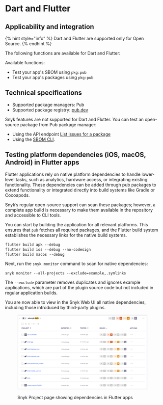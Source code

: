 # Dart and Flutter

## Applicability and integration

{% hint style="info" %}
Dart and Flutter are supported only for Open Source.
{% endhint %}

The following functions are available for Dart and Flutter:

Available functions:&#x20;

* Test your app's SBOM using `pkg:pub`
* Test your app's packages using `pkg:pub`

## Technical specifications

* Supported package managers:  Pub
* Supported package registry: [pub.dev](https://pub.dev/)

Snyk features are not supported for Dart and Flutter. You can test an open-source package from Pub package manager:

* Using the API endpoint [List issues for a package](../../snyk-api/reference/issues.md#orgs-org_id-packages-purl-issues)
* Using the [SBOM CLI](../../developer-tools/snyk-cli/commands/sbom.md).

## Testing platform dependencies (iOS, macOS, Android) in Flutter apps

Flutter applications rely on native platform dependencies to handle lower-level tasks, such as analytics, hardware access, or integrating existing functionality. These dependencies can be added through pub packages to extend functionality or integrated directly into build systems like Gradle or Cocoapods.

Snyk’s regular open-source support can scan these packages; however, a complete app build is necessary to make them available in the repository and accessible to CLI tools.

You can start by building the application for all relevant platforms. This ensures that `pub` fetches all required packages, and the Flutter build system establishes the necessary links for the native build systems.

```
flutter build apk --debug
flutter build ios --debug --no-codesign
flutter build macos --debug
```

Next, run the `snyk monitor` command to scan for native dependencies:

```
snyk monitor --all-projects --exclude=example,.symlinks
```

The `--exclude` parameter removes duplicates and ignores example applications, which are part of the plugin source code but not included in regular application builds.

You are now able to view in the Snyk Web UI all native dependencies, including those introduced by third-party plugins.

<figure><img src="../../.gitbook/assets/image (262).png" alt=""><figcaption><p>Snyk Project page showing dependencies in Flutter apps</p></figcaption></figure>
